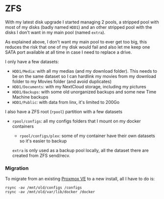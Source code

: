 # ZFS

With my latest disk upgrade I started managing 2 pools, a stripped pool with most of my disks (badly named `HDD1`) and an other stripped pool with the disks I don't want in my main pool (named `extra`).

As explained above, I don't want my main pool to ever get too big, this reduces the risk that one of my disk would fail and also let me keep one SATA port available at all time in case I need to replace a drive.

I only have a few datasets:

- `HDD1/Media`: with all my medias (and my download folder). This needs to be on the same dataset so I can hardlink my movies from my download folder to my Movies folder (and avoid duplicates)
- `HDD1/Documents`: with my NextCloud storage, including my pictures
- `HDD1/Backups`: with some old unorganized backups and some new Time Machine backups
- `HDD1/Public`: with data from linx, it's limited to 200Go

I also have a ZFS root (`rpool`) partition with a few datasets

- `rpool/configs`: all my configs folders that I mount on my docker containers
  - `rpool/configs/plex`: some of my container have their own datasets so it's easier to backup
  
  `extra` is only used as a backup pool locally, all the dataset there are created from ZFS send/recv.

### Migration

To migrate from an existing [Proxmox VE](https://www.proxmox.com/en/proxmox-ve) to a new install, all I have to do is:

```
rsync -av /mnt/old/configs /configs
rsync -av /mnt/old/var/lib/docker /docker
```
